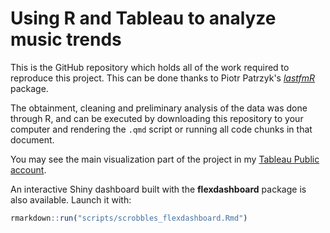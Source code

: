# Using R and Tableau to analyze music trends

This is the GitHub repository which holds all of the work required to reproduce this project. This can be done thanks to Piotr Patrzyk's [*lastfmR*](https://github.com/ppatrzyk/lastfmR) package.

The obtainment, cleaning and preliminary analysis of the data was done through R, and can be executed by downloading this repository to your computer and rendering the `.qmd` script or running all code chunks in that document. 

You may see the main visualization part of the project in my [Tableau Public account](https://public.tableau.com/app/profile/dsanchezp18/viz/VisualizingScrobblesfromLast_fm/VisualizingListeningTrends).

An interactive Shiny dashboard built with the **flexdashboard** package is also
available. Launch it with:

```r
rmarkdown::run("scripts/scrobbles_flexdashboard.Rmd")
```

